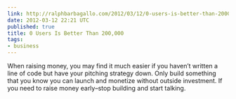 ```yaml
---
link: http://ralphbarbagallo.com/2012/03/12/0-users-is-better-than-200000/
date: 2012-03-12 22:21 UTC
published: true
title: 0 Users Is Better Than 200,000
tags:
- business
---
```


When raising money, you may find it much easier if you haven’t written a line of code but have your pitching strategy down. Only build something that you know you can launch and monetize without outside investment. If you need to raise money early–stop building and start talking.
